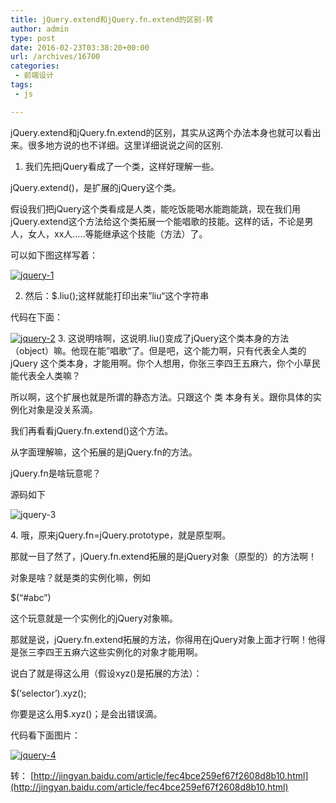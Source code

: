 ```yaml
---
title: jQuery.extend和jQuery.fn.extend的区别-转
author: admin
type: post
date: 2016-02-23T03:38:20+00:00
url: /archives/16700
categories:
 - 前端设计
tags:
 - js

---
```

jQuery.extend和jQuery.fn.extend的区别，其实从这两个办法本身也就可以看出来。很多地方说的也不详细。这里详细说说之间的区别.

1. 我们先把jQuery看成了一个类，这样好理解一些。


jQuery.extend()，是扩展的jQuery这个类。


假设我们把jQuery这个类看成是人类，能吃饭能喝水能跑能跳，现在我们用jQuery.extend这个方法给这个类拓展一个能唱歌的技能。这样的话，不论是男人，女人，xx人…..等能继承这个技能（方法）了。


可以如下图这样写着：


[![jquery-1](http://blog.haohtml.com/wp-content/uploads/2016/02/jquery-1.png)](http://blog.haohtml.com/wp-content/uploads/2016/02/jquery-1.png)

2. 然后：$.liu();这样就能打印出来”liu“这个字符串


代码在下面：


[![jquery-2](http://blog.haohtml.com/wp-content/uploads/2016/02/jquery-2.png)](http://blog.haohtml.com/wp-content/uploads/2016/02/jquery-2.png) 3. 这说明啥啊，这说明.liu()变成了jQuery这个类本身的方法（object）嘛。他现在能”唱歌“了。但是吧，这个能力啊，只有代表全人类的 jQuery 这个类本身，才能用啊。你个人想用，你张三李四王五麻六，你个小草民能代表全人类嘛？


所以啊，这个扩展也就是所谓的静态方法。只跟这个 类 本身有关。跟你具体的实例化对象是没关系滴。


我们再看看jQuery.fn.extend()这个方法。


从字面理解嘛，这个拓展的是jQuery.fn的方法。


jQuery.fn是啥玩意呢？


源码如下


![jquery-3](http://blog.haohtml.com/wp-content/uploads/2016/02/jquery-3.png)

4. 哦，原来jQuery.fn=jQuery.prototype，就是原型啊。


那就一目了然了，jQuery.fn.extend拓展的是jQuery对象（原型的）的方法啊！


对象是啥？就是类的实例化嘛，例如


$(“#abc”)


这个玩意就是一个实例化的jQuery对象嘛。


那就是说，jQuery.fn.extend拓展的方法，你得用在jQuery对象上面才行啊！他得是张三李四王五痳六这些实例化的对象才能用啊。


说白了就是得这么用（假设xyz()是拓展的方法）：


$(‘selector’).xyz();


你要是这么用$.xyz()；是会出错误滴。


代码看下面图片：


[![jquery-4](http://blog.haohtml.com/wp-content/uploads/2016/02/jquery-4.png)](http://blog.haohtml.com/wp-content/uploads/2016/02/jquery-4.png)

转： [http://jingyan.baidu.com/article/fec4bce259ef67f2608d8b10.html](http://jingyan.baidu.com/article/fec4bce259ef67f2608d8b10.html)